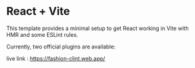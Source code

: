 # React + Vite

This template provides a minimal setup to get React working in Vite with HMR and some ESLint rules.

Currently, two official plugins are available:

live link : https://fashion-clint.web.app/